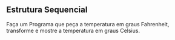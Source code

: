 ## Estrutura Sequencial

Faça um Programa que peça a temperatura em graus Fahrenheit, transforme e mostre a temperatura em graus Celsius.
